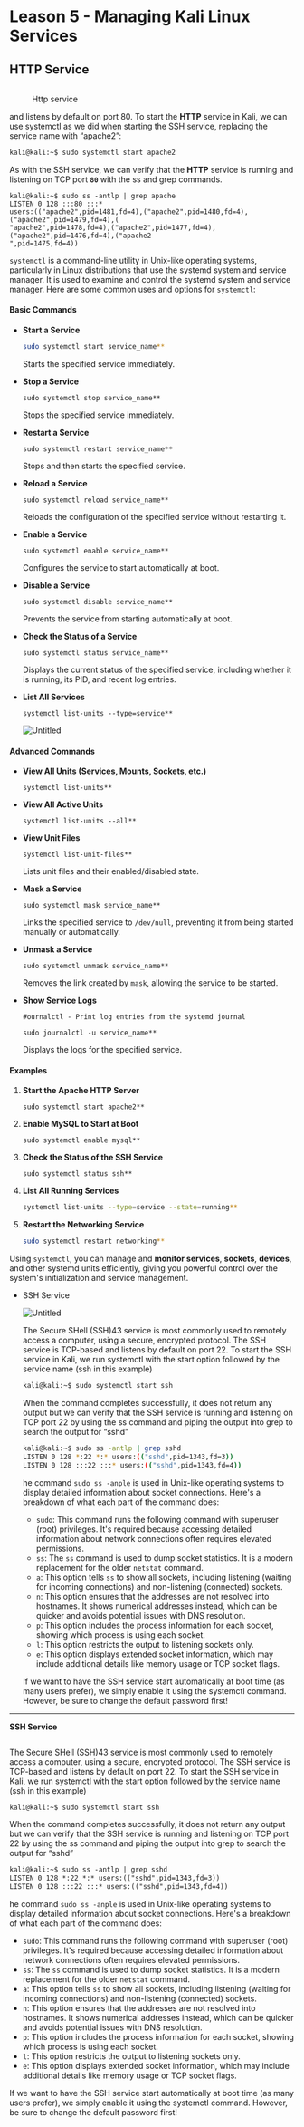 # Leason 5 - Managing Kali Linux Services

## HTTP Service

<figure><img src="../../../.gitbook/assets/image (3) (1) (1) (1) (1) (1) (1) (1) (1) (1) (1) (1) (1) (1).png" alt=""><figcaption><p>Http service</p></figcaption></figure>

and listens by default on port 80. To start the **HTTP** service in Kali, we can use systemctl as we did when starting the SSH service, replacing the service name with “apache2”:

```sh
kali@kali:~$ sudo systemctl start apache2
```

As with the SSH service, we can verify that the **HTTP** service is running and listening on TCP port **`80`** with the ss and grep commands.

```shell
kali@kali:~$ sudo ss -antlp | grep apache
LISTEN 0 128 :::80 :::*
users:(("apache2",pid=1481,fd=4),("apache2",pid=1480,fd=4),("apache2",pid=1479,fd=4),(
"apache2",pid=1478,fd=4),("apache2",pid=1477,fd=4),("apache2",pid=1476,fd=4),("apache2
",pid=1475,fd=4))
```

`systemctl` is a command-line utility in Unix-like operating systems, particularly in Linux distributions that use the systemd system and service manager. It is used to examine and control the systemd system and service manager. Here are some common uses and options for `systemctl`:

#### Basic Commands

*   **Start a Service**

    ```sh
    sudo systemctl start service_name**

    ```

    Starts the specified service immediately.
*   **Stop a Service**

    ```
    sudo systemctl stop service_name**

    ```

    Stops the specified service immediately.
*   **Restart a Service**

    ```
    sudo systemctl restart service_name**

    ```

    Stops and then starts the specified service.
*   **Reload a Service**

    ```
    sudo systemctl reload service_name**

    ```

    Reloads the configuration of the specified service without restarting it.
*   **Enable a Service**

    ```
    sudo systemctl enable service_name**

    ```

    Configures the service to start automatically at boot.
*   **Disable a Service**

    ```
    sudo systemctl disable service_name**

    ```

    Prevents the service from starting automatically at boot.
*   **Check the Status of a Service**

    ```
    sudo systemctl status service_name**

    ```

    Displays the current status of the specified service, including whether it is running, its PID, and recent log entries.
*   **List All Services**

    ```
    systemctl list-units --type=service**

    ```

    ![Untitled](https://prod-files-secure.s3.us-west-2.amazonaws.com/0cf0a799-143b-40ad-bd72-1de5eb986a7f/8911e49b-b597-4cf5-9925-9b6bbc699ae9/Untitled.png)

#### Advanced Commands

*   **View All Units (Services, Mounts, Sockets, etc.)**

    ```
    systemctl list-units**

    ```
*   **View All Active Units**

    ```
    systemctl list-units --all**

    ```
*   **View Unit Files**

    ```
    systemctl list-unit-files**

    ```

    Lists unit files and their enabled/disabled state.
*   **Mask a Service**

    ```
    sudo systemctl mask service_name**

    ```

    Links the specified service to `/dev/null`, preventing it from being started manually or automatically.
*   **Unmask a Service**

    ```
    sudo systemctl unmask service_name**

    ```

    Removes the link created by `mask`, allowing the service to be started.
*   **Show Service Logs**

    ```
    #ournalctl - Print log entries from the systemd journal

    sudo journalctl -u service_name**

    ```

    Displays the logs for the specified service.

#### Examples

1.  **Start the Apache HTTP Server**

    ```
    sudo systemctl start apache2**

    ```
2.  **Enable MySQL to Start at Boot**

    ```
    sudo systemctl enable mysql**

    ```
3.  **Check the Status of the SSH Service**

    ```
    sudo systemctl status ssh**

    ```
4.  **List All Running Services**

    ```sh
    systemctl list-units --type=service --state=running**

    ```
5.  **Restart the Networking Service**

    ```sh
    sudo systemctl restart networking**

    ```

Using `systemctl`, you can manage and **monitor services**, **sockets**, **devices**, and other systemd units efficiently, giving you powerful control over the system's initialization and service management.

*   SSH Service

    ![Untitled](https://prod-files-secure.s3.us-west-2.amazonaws.com/0cf0a799-143b-40ad-bd72-1de5eb986a7f/5f61acf8-651e-4800-955e-a378caad4034/Untitled.png)

    The Secure SHell (SSH)43 service is most commonly used to remotely access a computer, using a secure, encrypted protocol. The SSH service is TCP-based and listens by default on port 22. To start the SSH service in Kali, we run systemctl with the start option followed by the service name (ssh in this example)

    ```markdown
    kali@kali:~$ sudo systemctl start ssh
    ```

    When the command completes successfully, it does not return any output but we can verify that the SSH service is running and listening on TCP port 22 by using the ss command and piping the output into grep to search the output for “sshd”

    ```sh
    kali@kali:~$ sudo ss -antlp | grep sshd
    LISTEN 0 128 *:22 *:* users:(("sshd",pid=1343,fd=3))
    LISTEN 0 128 :::22 :::* users:(("sshd",pid=1343,fd=4))
    ```

    he command `sudo ss -anple` is used in Unix-like operating systems to display detailed information about socket connections. Here's a breakdown of what each part of the command does:

    * `sudo`: This command runs the following command with superuser (root) privileges. It's required because accessing detailed information about network connections often requires elevated permissions.
    * `ss`: The `ss` command is used to dump socket statistics. It is a modern replacement for the older `netstat` command.
    * `a`: This option tells `ss` to show all sockets, including listening (waiting for incoming connections) and non-listening (connected) sockets.
    * `n`: This option ensures that the addresses are not resolved into hostnames. It shows numerical addresses instead, which can be quicker and avoids potential issues with DNS resolution.
    * `p`: This option includes the process information for each socket, showing which process is using each socket.
    * `l`: This option restricts the output to listening sockets only.
    * `e`: This option displays extended socket information, which may include additional details like memory usage or TCP socket flags.

    If we want to have the SSH service start automatically at boot time (as many users prefer), we simply enable it using the systemctl command. However, be sure to change the default password first!

***

**SSH Service**

<figure><img src="../../../.gitbook/assets/image (4) (1) (1) (1) (1) (1) (1) (1) (1) (1) (1) (1).png" alt=""><figcaption></figcaption></figure>

The Secure SHell (SSH)43 service is most commonly used to remotely access a computer, using a secure, encrypted protocol. The SSH service is TCP-based and listens by default on port 22. To start the SSH service in Kali, we run systemctl with the start option followed by the service name (ssh in this example)

```sh
kali@kali:~$ sudo systemctl start ssh
```

When the command completes successfully, it does not return any output but we can verify that the SSH service is running and listening on TCP port 22 by using the ss command and piping the output into grep to search the output for “sshd”

```markdown
kali@kali:~$ sudo ss -antlp | grep sshd
LISTEN 0 128 *:22 *:* users:(("sshd",pid=1343,fd=3))
LISTEN 0 128 :::22 :::* users:(("sshd",pid=1343,fd=4))
```

he command `sudo ss -anple` is used in Unix-like operating systems to display detailed information about socket connections. Here's a breakdown of what each part of the command does:

* `sudo`: This command runs the following command with superuser (root) privileges. It's required because accessing detailed information about network connections often requires elevated permissions.
* `ss`: The `ss` command is used to dump socket statistics. It is a modern replacement for the older `netstat` command.
* `a`: This option tells `ss` to show all sockets, including listening (waiting for incoming connections) and non-listening (connected) sockets.
* `n`: This option ensures that the addresses are not resolved into hostnames. It shows numerical addresses instead, which can be quicker and avoids potential issues with DNS resolution.
* `p`: This option includes the process information for each socket, showing which process is using each socket.
* `l`: This option restricts the output to listening sockets only.
* `e`: This option displays extended socket information, which may include additional details like memory usage or TCP socket flags.

If we want to have the SSH service start automatically at boot time (as many users prefer), we simply enable it using the systemctl command. However, be sure to change the default password first!
